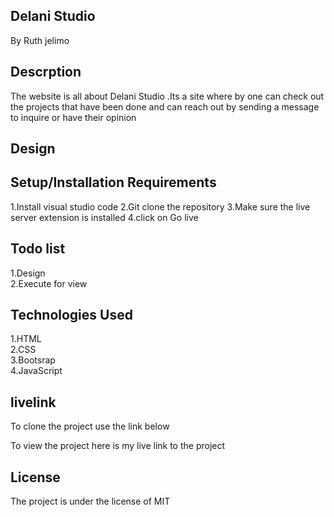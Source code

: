 ## Delani Studio
By Ruth jelimo

## Descrption
The website is all about  Delani Studio .Its a site where by one can check out 
the  projects that have been done and can reach out by sending a message to inquire
or have their opinion

## Design


## Setup/Installation Requirements
1.Install visual studio code
2.Git clone the repository
3.Make sure the live server extension is installed
4.click on Go live

## Todo list
1.Design<br> 2.Execute for view

## Technologies Used
1.HTML <br> 2.CSS <br> 3.Bootsrap <br> 4.JavaScript

## livelink
To clone the project use the link below


To view the project here is my live link to the project

## License
The project is under the license of MIT
